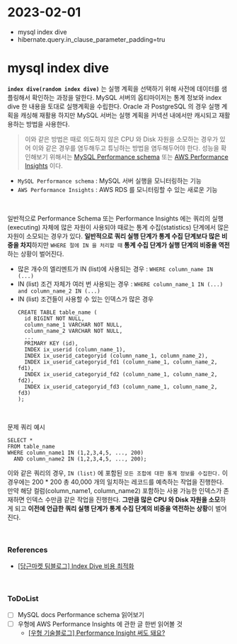 # 2023-02-01

- mysql index dive
- hibernate.query.in_clause_parameter_padding=tru

# mysql index dive

 **`index dive(random index dive)`** 는 실행 계획을 선택하기 위해 사전에 데이터를 샘플링해서 확인하는 과정을 말한다. 
 MySQL 서버의 옵티마이저는 통계 정보와 index dive 한 내용을 토대로 실행계획을 수립한다. 
 Oracle 과 PostgreSQL 의 경우 실행 계획을 캐싱해 재활용 하지만 MySQL 서버는 실행 계획을 커넥션 내에서만 캐시되고 재활용하는 방법을 사용한다.

> 이와 같은 방법은 때로 의도하지 않은 CPU 와 Disk 자원을 소모하는 경우가 있어 이와 같은 경우를 염두해두고 튜닝하는 방법을 염두해두어야 한다.
  성능을 확인해보기 위해서는 [MySQL Performance schema](https://dev.mysql.com/doc/refman/8.0/en/performance-schema.html) 또는
  [AWS Performance Insights](https://aws.amazon.com/ko/rds/performance-insights/) 이다.
    
- `MySQL Performance schema` : MySQL 서버 실행을 모니터링하는 기능 
- `AWS Performance Insights` : AWS RDS 를 모니터링할 수 있는 새로운 기능

<br>

일반적으로 Performance Schema 또는 Performance Insights 에는 쿼리의 실행(executing) 자체에 많은 자원이 사용되야 때로는 통계 수집(statistics) 
단계에서 많은 자원이 소모되는 경우가 있다. **일반적으로 쿼리 실행 단계가 통계 수집 단계보다 많은 비중을 차지**하지만 `WHERE 절에 IN 을 처리할 때` 
**통계 수집 단계가 실행 단계의 비중을 역전**하는 상황이 벌어진다.

- 많은 개수의 엘리멘트가 IN (list)에 사용되는 경우 : `WHERE column_name IN (...)`
- IN (list) 조건 자체가 여러 번 사용되는 경우 : `WHERE column_name_1 IN (...) and column_name_2 IN (...)`
- IN (list) 조건들이 사용할 수 있는 인덱스가 많은 경우
    ``` mysql
    CREATE TABLE table_name (
      id BIGINT NOT NULL,
      column_name_1 VARCHAR NOT NULL,
      column_name_2 VARCHAR NOT NULL,
      ...
      PRIMARY KEY (id),
      INDEX ix_userid (column_name_1),
      INDEX ix_userid_categoryid (column_name_1, column_name_2),
      INDEX ix_userid_categoryid_fd1 (column_name_1, column_name_2, fd1),
      INDEX ix_userid_categoryid_fd2 (column_name_1, column_name_2, fd2),
      INDEX ix_userid_categoryid_fd3 (column_name_1, column_name_2, fd3)
    );
    ```

<br>

문제 쿼리 예시

```mysql
SELECT *
FROM table_name
WHERE column_name1 IN (1,2,3,4,5, ..., 200)
  AND column_name2 IN (1,2,3,4,5, ..., 200);
```

 이와 같은 쿼리의 경우, `IN (list)` 에 포함된 `모든 조합에 대한 통계 정보를 수집한다.` 이 경우에는 200 * 200 총 40,000 개의 일치하는 레코드를
예측하는 작업을 진행한다. 만약 해당 컬럼(column_name1, column_name2) 포함하는 사용 가능한 인덱스가 존재하면 인덱스 수만큼 같은 작업을 진행한다.
**그만큼 많은 CPU 와 Disk 자원을 소모**하게 되고 **이전에 언급한 쿼리 실행 단계가 통계 수집 단계의 비중을 역전하는 상황**이 벌어진다.

<br>



### References

- [[당근마켓 팀블로그] Index Dive 비용 최적화](https://medium.com/daangn/index-dive-%EB%B9%84%EC%9A%A9-%EC%B5%9C%EC%A0%81%ED%99%94-1a50478f7df8)

<br>

### ToDoList
- [ ] MySQL docs Performance schema 읽어보기
- [ ] 우형에 AWS Performance Insights 에 관한 글 한번 읽어볼 것
    - [[우형 기술블로그] Performance Insight 써도 돼요?](https://techblog.woowahan.com/2593/)
